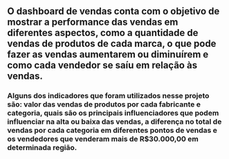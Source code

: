 ##    O dashboard de vendas conta com o objetivo de mostrar a performance das vendas em diferentes aspectos, como a quantidade de vendas de produtos de cada marca, o que pode fazer as vendas aumentarem ou diminuírem e como cada vendedor se saíu em relação às vendas.

###    Alguns dos indicadores que foram utilizados nesse projeto são: valor das vendas de produtos por cada fabricante e categoria, quais são os principais influenciadores que podem influenciar na alta ou baixa das vendas, a diferença no total de vendas por cada categoria em diferentes pontos de vendas e os vendedores que venderam mais de R$30.000,00 em determinada região.
